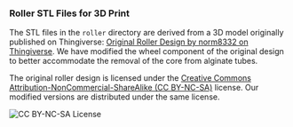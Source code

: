 ###  Roller STL Files for 3D Print

The STL files in the `roller` directory are derived from a 3D model originally published on Thingiverse: [Original Roller Design by norm8332 on Thingiverse](https://www.thingiverse.com/thing:1721305). We have modified the wheel component of the original design to better accommodate the removal of the core from alginate tubes.

The original roller design is licensed under the [Creative Commons Attribution-NonCommercial-ShareAlike (CC BY-NC-SA)](https://creativecommons.org/licenses/by-nc-sa/4.0/) license. Our modified versions are distributed under the same license.

![CC BY-NC-SA License](https://licensebuttons.net/l/by-nc-sa/4.0/88x31.png)